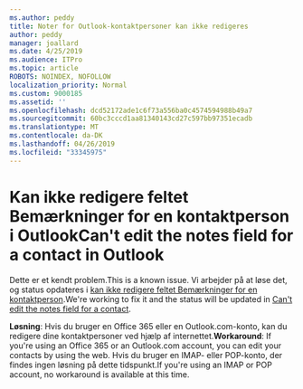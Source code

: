 ```yaml
---
ms.author: peddy
title: Noter for Outlook-kontaktpersoner kan ikke redigeres
author: peddy
manager: joallard
ms.date: 4/25/2019
ms.audience: ITPro
ms.topic: article
ROBOTS: NOINDEX, NOFOLLOW
localization_priority: Normal
ms.custom: 9000185
ms.assetid: ''
ms.openlocfilehash: dcd52172ade1c6f73a556ba0c4574594988b49a7
ms.sourcegitcommit: 60bc3cccd1aa81340143cd27c597bb97351ecadb
ms.translationtype: MT
ms.contentlocale: da-DK
ms.lasthandoff: 04/26/2019
ms.locfileid: "33345975"
---
```

# <a name="cant-edit-the-notes-field-for-a-contact-in-outlook"></a><span data-ttu-id="6368c-102">Kan ikke redigere feltet Bemærkninger for en kontaktperson i Outlook</span><span class="sxs-lookup"><span data-stu-id="6368c-102">Can't edit the notes field for a contact in Outlook</span></span>
<span data-ttu-id="6368c-103">Dette er et kendt problem.</span><span class="sxs-lookup"><span data-stu-id="6368c-103">This is a known issue.</span></span> <span data-ttu-id="6368c-104">Vi arbejder på at løse det, og status opdateres i [kan ikke redigere feltet Bemærkninger for en kontaktperson](https://support.office.com/article/fb8394ce-04ce-48b5-bae4-be46f77f10fe).</span><span class="sxs-lookup"><span data-stu-id="6368c-104">We're working to fix it and the status will be updated in [Can't edit the notes field for a contact](https://support.office.com/article/fb8394ce-04ce-48b5-bae4-be46f77f10fe).</span></span>

<span data-ttu-id="6368c-105">**Løsning**: Hvis du bruger en Office 365 eller en Outlook.com-konto, kan du redigere dine kontaktpersoner ved hjælp af internettet.</span><span class="sxs-lookup"><span data-stu-id="6368c-105">**Workaround**: If you're using an Office 365 or an Outlook.com account, you can edit your contacts by using the web.</span></span> <span data-ttu-id="6368c-106">Hvis du bruger en IMAP- eller POP-konto, der findes ingen løsning på dette tidspunkt.</span><span class="sxs-lookup"><span data-stu-id="6368c-106">If you're using an IMAP or POP account, no workaround is available at this time.</span></span>